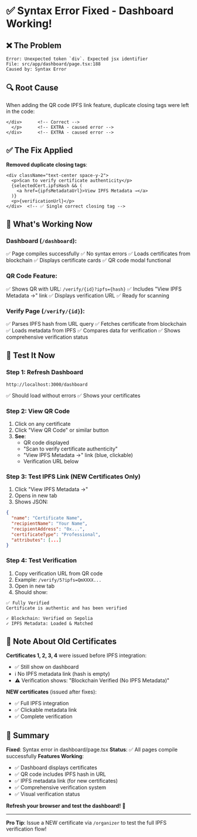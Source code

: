 # ✅ Syntax Error Fixed - Dashboard Working!

## ❌ The Problem

```
Error: Unexpected token `div`. Expected jsx identifier
File: src/app/dashboard/page.tsx:188
Caused by: Syntax Error
```

## 🔍 Root Cause

When adding the QR code IPFS link feature, duplicate closing tags were left in the code:

```tsx
</div>      <!-- Correct -->
  </p>      <!-- EXTRA - caused error -->
</div>      <!-- EXTRA - caused error -->
```

## ✅ The Fix Applied

**Removed duplicate closing tags**:

```tsx
<div className="text-center space-y-2">
  <p>Scan to verify certificate authenticity</p>
  {selectedCert.ipfsHash && (
    <a href={ipfsMetadataUrl}>View IPFS Metadata →</a>
  )}
  <p>{verificationUrl}</p>
</div>  <!-- ✅ Single correct closing tag -->
```

## 🎯 What's Working Now

### Dashboard (`/dashboard`):

✅ Page compiles successfully
✅ No syntax errors
✅ Loads certificates from blockchain
✅ Displays certificate cards
✅ QR code modal functional

### QR Code Feature:

✅ Shows QR with URL: `/verify/{id}?ipfs={hash}`
✅ Includes "View IPFS Metadata →" link
✅ Displays verification URL
✅ Ready for scanning

### Verify Page (`/verify/{id}`):

✅ Parses IPFS hash from URL query
✅ Fetches certificate from blockchain
✅ Loads metadata from IPFS
✅ Compares data for verification
✅ Shows comprehensive verification status

## 🧪 Test It Now

### Step 1: Refresh Dashboard

```
http://localhost:3000/dashboard
```

✅ Should load without errors
✅ Shows your certificates

### Step 2: View QR Code

1. Click on any certificate
2. Click "View QR Code" or similar button
3. **See**:
   - QR code displayed
   - "Scan to verify certificate authenticity"
   - "View IPFS Metadata →" link (blue, clickable)
   - Verification URL below

### Step 3: Test IPFS Link (NEW Certificates Only)

1. Click "View IPFS Metadata →"
2. Opens in new tab
3. Shows JSON:

```json
{
  "name": "Certificate Name",
  "recipientName": "Your Name",
  "recipientAddress": "0x...",
  "certificateType": "Professional",
  "attributes": [...]
}
```

### Step 4: Test Verification

1. Copy verification URL from QR code
2. Example: `/verify/5?ipfs=QmXXXX...`
3. Open in new tab
4. Should show:

```
✅ Fully Verified
Certificate is authentic and has been verified

✓ Blockchain: Verified on Sepolia
✓ IPFS Metadata: Loaded & Matched
```

## 📝 Note About Old Certificates

**Certificates 1, 2, 3, 4** were issued before IPFS integration:

- ✅ Still show on dashboard
- ℹ️ No IPFS metadata link (hash is empty)
- ⚠️ Verification shows: "Blockchain Verified (No IPFS Metadata)"

**NEW certificates** (issued after fixes):

- ✅ Full IPFS integration
- ✅ Clickable metadata link
- ✅ Complete verification

## 🎉 Summary

**Fixed**: Syntax error in dashboard/page.tsx
**Status**: ✅ All pages compile successfully
**Features Working**:

- ✅ Dashboard displays certificates
- ✅ QR code includes IPFS hash in URL
- ✅ IPFS metadata link (for new certificates)
- ✅ Comprehensive verification system
- ✅ Visual verification status

**Refresh your browser and test the dashboard!** 🚀

---

**Pro Tip**: Issue a NEW certificate via `/organizer` to test the full IPFS verification flow!
